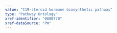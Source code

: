 ```yaml
---
value: "C19-steroid hormone biosynthetic pathway"
type: "Pathway Ontology"
xref-identifier: "0000770"
xref-dataSource: "PW"
---
```

